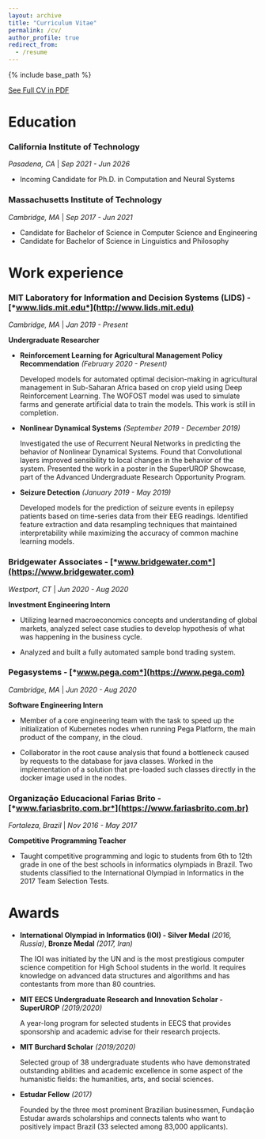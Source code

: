 ```yaml
---
layout: archive
title: "Curriculum Vitae"
permalink: /cv/
author_profile: true
redirect_from:
  - /resume
---
```


{% include base_path %}

[See Full CV in PDF](https://rogeriojr.com/files/CV.pdf)

Education
======
### California Institute of Technology
*Pasadena, CA* | *Sep 2021 - Jun 2026*
* Incoming Candidate for Ph.D. in Computation and Neural Systems

### Massachusetts Institute of Technology
*Cambridge, MA* | *Sep 2017 - Jun 2021*
* Candidate for Bachelor of Science in Computer Science and Engineering
* Candidate for Bachelor of Science in Linguistics and Philosophy

Work experience
======
### MIT Laboratory for Information and Decision Systems (LIDS) - [*www.lids.mit.edu*](http://www.lids.mit.edu)
*Cambridge, MA* | *Jan 2019 - Present*

**Undergraduate Researcher**
* **Reinforcement Learning for Agricultural Management 
  Policy Recommendation** *(February 2020 - Present)*

  Developed models for automated optimal 
  decision-making in agricultural management in 
  Sub-Saharan Africa based on crop yield using Deep 
  Reinforcement Learning. The WOFOST model was used 
  to simulate farms and generate artificial data to 
  train the models. This work is still in completion.
  
* **Nonlinear Dynamical Systems** *(September 2019 - 
  December 2019)*
  
  Investigated the use of Recurrent Neural Networks 
  in predicting the behavior of Nonlinear Dynamical 
  Systems. Found that Convolutional layers improved 
  sensibility to local changes in the behavior of the 
  system. Presented the work in a poster in the 
  SuperUROP Showcase, part of the Advanced 
  Undergraduate Research Opportunity Program.
  
* **Seizure Detection** *(January 2019 - May 2019)*
  
  Developed models for the prediction of seizure events
  in epilepsy patients based on time-series data from
  their EEG readings. Identified feature extraction 
  and data resampling techniques that maintained 
  interpretability while maximizing the accuracy of 
  common machine learning models.

### Bridgewater Associates - [*www.bridgewater.com*](https://www.bridgewater.com)
*Westport, CT* | *Jun 2020 - Aug 2020*

**Investment Engineering Intern**
* Utilizing learned macroeconomics concepts and 
  understanding of global markets, analyzed select 
  case studies to develop hypothesis of what was
  happening in the business cycle.
  
* Analyzed and built a fully automated sample bond 
  trading system.
  
### Pegasystems - [*www.pega.com*](https://www.pega.com)
*Cambridge, MA* | *Jun 2020 - Aug 2020*

**Software Engineering Intern**
* Member of a core engineering team with the task to 
  speed up the initialization of Kubernetes nodes when
  running Pega Platform, the main product of the 
  company, in the cloud.
  
* Collaborator in the root cause analysis that found a
  bottleneck caused by requests to the database for java
  classes. Worked in the implementation of a solution 
  that pre-loaded such classes directly in the docker 
  image used in the nodes.
  
### Organização Educacional Farias Brito - [*www.fariasbrito.com.br*](https://www.fariasbrito.com.br)
*Fortaleza, Brazil* | *Nov 2016 - May 2017*

**Competitive Programming Teacher**
* Taught competitive programming and logic to students
  from 6th to 12th grade in one of the best schools in 
  informatics olympiads in Brazil. Two students 
  classified to the International Olympiad in 
  Informatics in the 2017 Team Selection Tests.

  
Awards
======
* **International Olympiad in Informatics (IOI) - 
  Silver Medal** *(2016, Russia)*, **Bronze Medal**
  *(2017, Iran)*

  The IOI was initiated by the UN and is the most 
  prestigious computer science competition for High
  School students in the world. It requires knowledge
  on advanced data structures and algorithms and has 
  contestants from more than 80 countries.
  
* **MIT EECS Undergraduate Research and Innovation 
  Scholar - SuperUROP** *(2019/2020)*

  A year-long program for selected students in EECS 
  that provides sponsorship and academic advise for 
  their research projects.
  
* **MIT Burchard Scholar** *(2019/2020)*

  Selected group of 38 undergraduate students who 
  have demonstrated outstanding abilities and 
  academic excellence in some aspect of the humanistic
  fields: the humanities, arts, and social sciences.

* **Estudar Fellow** *(2017)*

  Founded by the three most prominent Brazilian 
  businessmen, Fundação Estudar awards scholarships 
  and connects talents who want to positively impact 
  Brazil (33 selected among 83,000 applicants).

